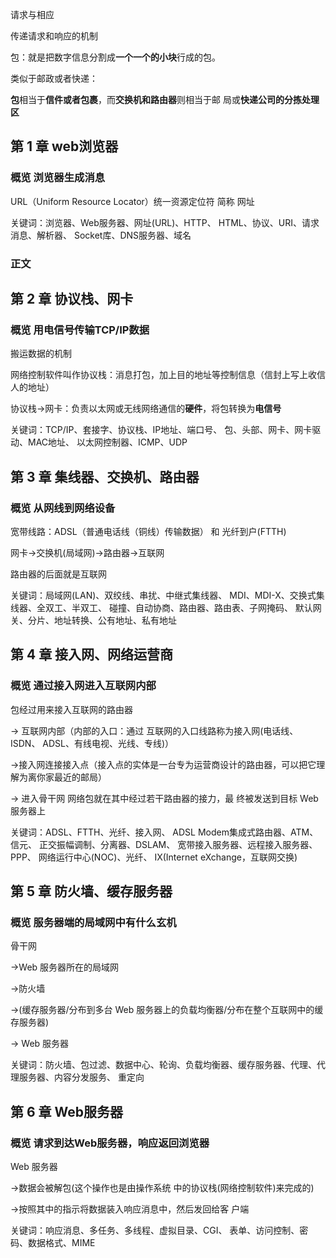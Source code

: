 请求与相应

传递请求和响应的机制

包：就是把数字信息分割成**一个一个的小块**行成的包。

类似于邮政或者快递：

**包**相当于**信件或者包裹**，而**交换机和路由器**则相当于邮 局或**快递公司的分拣处理区**

## 第 1 章 web浏览器

### 概览 浏览器生成消息

URL（Uniform Resource Locator）统一资源定位符 简称 网址

关键词：浏览器、Web服务器、网址(URL)、HTTP、 HTML、协议、URI、请求消息、解析器、 Socket库、DNS服务器、域名

### 正文

## 第 2 章  协议栈、网卡

### 概览 用电信号传输TCP/IP数据

搬运数据的机制

网络控制软件叫作协议栈：消息打包，加上目的地址等控制信息（信封上写上收信人的地址）

协议栈->网卡：负责以太网或无线网络通信的**硬件**，将包转换为**电信号**

关键词：TCP/IP、套接字、协议栈、IP地址、端口号、 包、头部、网卡、网卡驱动、MAC地址、 以太网控制器、ICMP、UDP

## 第 3 章  集线器、交换机、路由器

### 概览 从网线到网络设备

宽带线路：ADSL（普通电话线（铜线）传输数据） 和 光纤到户(FTTH)

网卡->交换机(局域网)->路由器->互联网

路由器的后面就是互联网

关键词：局域网(LAN)、双绞线、串扰、中继式集线器、 MDI、MDI-X、交换式集线器、全双工、半双工、 碰撞、自动协商、路由器、路由表、子网掩码、 默认网关、分片、地址转换、公有地址、私有地址

## 第 4 章  接入网、网络运营商

### 概览 通过接入网进入互联网内部

包经过用来接入互联网的路由器 

-> 互联网内部（内部的入口：通过 互联网的入口线路称为接入网(电话线、ISDN、 ADSL、有线电视、光线、专线)） 

->接入网连接接入点（接入点的实体是一台专为运营商设计的路由器，可以把它理解为离你家最近的邮局）

-> 进入骨干网 网络包就在其中经过若干路由器的接力，最 终被发送到目标 Web 服务器上

关键词：ADSL、FTTH、光纤、接入网、 ADSL Modem集成式路由器、ATM、信元、 正交振幅调制、分离器、DSLAM、 宽带接入服务器、远程接入服务器、PPP、 网络运行中心(NOC)、光纤、 IX(Internet eXchange，互联网交换)

## 第 5 章  防火墙、缓存服务器

### 概览 服务器端的局域网中有什么玄机

骨干网

->Web 服务器所在的局域网

->防火墙

->(缓存服务器/分布到多台 Web 服务器上的负载均衡器/分布在整个互联网中的缓存服务器)

-> Web 服务器

关键词：防火墙、包过滤、数据中心、轮询、负载均衡器、缓存服务器、代理、代理服务器、内容分发服务、
重定向

## 第 6 章  Web服务器

### 概览 请求到达Web服务器，响应返回浏览器

Web 服务器

->数据会被解包(这个操作也是由操作系统 中的协议栈(网络控制软件)来完成的)

->按照其中的指示将数据装入响应消息中，然后发回给客 户端

关键词：响应消息、多任务、多线程、虚拟目录、CGI、 表单、访问控制、密码、数据格式、MIME













